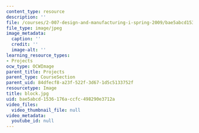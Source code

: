 ```yaml
---
content_type: resource
description: ''
file: /courses/2-007-design-and-manufacturing-i-spring-2009/bae5abcd1536176accfc498290e3712a_block.jpg
file_type: image/jpeg
image_metadata:
  caption: ''
  credit: ''
  image-alt: ''
learning_resource_types:
- Projects
ocw_type: OCWImage
parent_title: Projects
parent_type: CourseSection
parent_uid: 84dfecf8-a23f-522f-3d67-1d5c5133752f
resourcetype: Image
title: block.jpg
uid: bae5abcd-1536-176a-ccfc-498290e3712a
video_files:
  video_thumbnail_file: null
video_metadata:
  youtube_id: null
---
```

